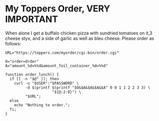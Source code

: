 # My Toppers Order, **VERY IMPORTANT**

When alone I get a buffalo chicken pizza with sundried tomatoes on it,3 cheese styx, and a side of garlic as well as bleu cheese. Please order as follows:

~~~
URL="https://toppers.com/myorder/cgi-bin/order.cgi"

O="order=Order"
A="amount_%d=%%d&amount_foil_container_%d=%%d"

function order_lunch() {
  if [[ -n "$@" ]]; then
    curl -u "$USER":"$PASSWORD" \
         -d $(printf $(printf "$O&$A&$A&$A&$A" 0 0 1 1 2 2 3 3) \
                     "${@:2:8}") \
         "$URL";
  else
    echo "Nothing to order.";
  fi;
}
